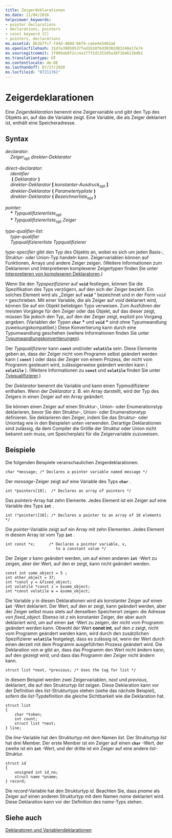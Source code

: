 ```yaml
---
title: Zeigerdeklarationen
ms.date: 11/04/2016
helpviewer_keywords:
- pointer declarations
- declarations, pointers
- const keyword [C]
- pointers, declarations
ms.assetid: 8b3b7fc7-f44d-480d-b6f9-cebe4e5462a6
ms.openlocfilehash: 31d7e30859537fed1b18f6d30302d83248e17e74
ms.sourcegitcommit: 1f009ab0f2cc4a177f2d1353d5a38f164612bdb1
ms.translationtype: HT
ms.contentlocale: de-DE
ms.lasthandoff: 07/27/2020
ms.locfileid: "87211761"
---
```

# <a name="pointer-declarations"></a>Zeigerdeklarationen

Eine *Zeigerdeklaration* benennt eine Zeigervariable und gibt den Typ des Objekts an, auf das die Variable zeigt. Eine Variable, die als Zeiger deklariert ist, enthält eine Speicheradresse.

## <a name="syntax"></a>Syntax

*declarator*:<br/>
&nbsp;&nbsp;&nbsp;&nbsp;*Zeiger*<sub>opt</sub> *direkter-Deklarator*

*direct-declarator*:<br/>
&nbsp;&nbsp;&nbsp;&nbsp;*identifier*<br/>
&nbsp;&nbsp;&nbsp;&nbsp; **(** *Deklarator* **)**<br/>
&nbsp;&nbsp;&nbsp;&nbsp;*direkter-Deklarator* **[** *konstanter-Ausdruck*<sub>opt</sub> **]**<br/>
&nbsp;&nbsp;&nbsp;&nbsp;*direkter-Deklarator* **(** *Parametertypliste* **)**<br/>
&nbsp;&nbsp;&nbsp;&nbsp;*direkter-Deklarator* **(** *Bezeichnerliste*<sub>opt</sub> **)**

*pointer*:<br/>
&nbsp;&nbsp;&nbsp;&nbsp;<strong>\*</strong> *Typqualifiziererliste*<sub>opt</sub><br/>
&nbsp;&nbsp;&nbsp;&nbsp;<strong>\*</strong> *Typqualifiziererliste*<sub>opt</sub> *Zeiger*

*type-qualifier-list*:<br/>
&nbsp;&nbsp;&nbsp;&nbsp;*type-qualifier*<br/>
&nbsp;&nbsp;&nbsp;&nbsp;*Typqualifiziererliste* *Typqualifizierer*

*type-specifier* gibt den Typ des Objekts an, wobei es sich um jeden Basis-, Struktur- oder Union-Typ handeln kann. Zeigervariablen können auf Funktionen, Arrays und andere Zeiger zeigen. (Weitere Informationen zum Deklarieren und Interpretieren komplexerer Zeigertypen finden Sie unter [Interpretieren von komplexeren Deklaratoren](../c-language/interpreting-more-complex-declarators.md).)

Wenn Sie den *Typspezifizierer* auf **`void`** festlegen, können Sie die Spezifikation des Typs verzögern, auf den sich der Zeiger bezieht. Ein solches Element wird als „Zeiger auf **`void`** “ bezeichnet und in der Form `void *` geschrieben. Mit einer Variable, die als Zeiger auf *void* deklariert wird, können Sie auf ein Objekt beliebigen Typs verweisen. Zum Ausführen der meisten Vorgänge für den Zeiger oder das Objekt, auf das dieser zeigt, müssen Sie jedoch den Typ, auf den der Zeiger zeigt, explizit pro Vorgang angeben. (Variablen der Typen **`char`** <strong>\*</strong> und **`void`** <strong>\*</strong> sind ohne Typumwandlung zuweisungskompatibel.) Diese Konvertierung kann durch eine Typumwandlung geschehen (weitere Informationen finden Sie unter [Typumwandlungskonvertierungen](../c-language/type-cast-conversions.md)).

Der *Typqualifizierer* kann **`const`** und/oder **`volatile`** sein. Diese Elemente geben an, dass der Zeiger nicht vom Programm selbst geändert werden kann ( **`const`** ) oder dass der Zeiger von einem Prozess, der nicht vom Programm gesteuert wird, zulässigerweise geändert werden kann ( **`volatile`** ). (Weitere Informationen zu **`const`** und **`volatile`** finden Sie unter [Typqualifizierer](../c-language/type-qualifiers.md).)

Der *Deklarator* benennt die Variable und kann einen Typmodifizierer enthalten. Wenn der *Deklarator* z. B. ein Array darstellt, wird der Typ des Zeigers in einen Zeiger auf ein Array geändert.

Sie können einen Zeiger auf einen Struktur-, Union- oder Enumerationstyp deklarieren, bevor Sie den Struktur-, Union- oder Enumerationstyp definieren. Sie deklarieren den Zeiger, indem Sie das Struktur- oder Uniontag wie in den Beispielen unten verwenden. Derartige Deklarationen sind zulässig, da dem Compiler die Größe der Struktur oder Union nicht bekannt sein muss, um Speicherplatz für die Zeigervariable zuzuweisen.

## <a name="examples"></a>Beispiele

Die folgenden Beispiele veranschaulichen Zeigerdeklarationen.

```
char *message; /* Declares a pointer variable named message */
```

Der *message*-Zeiger zeigt auf eine Variable des Typs **`char`** .

```
int *pointers[10];  /* Declares an array of pointers */
```

Das *pointers*-Array hat zehn Elemente. Jedes Element ist ein Zeiger auf eine Variable des Typs **`int`** .

```
int (*pointer)[10]; /* Declares a pointer to an array of 10 elements */
```

Die *pointer*-Variable zeigt auf ein Array mit zehn Elementen. Jedes Element in diesem Array ist vom Typ **`int`** .

```
int const *x;      /* Declares a pointer variable, x,
                      to a constant value */
```

Der Zeiger *x* kann geändert werden, um auf einen anderen **`int`** -Wert zu zeigen, aber der Wert, auf den er zeigt, kann nicht geändert werden.

```
const int some_object = 5 ;
int other_object = 37;
int *const y = &fixed_object;
int volatile *const z = &some_object;
int *const volatile w = &some_object;
```

Die Variable *y* in diesen Deklarationen wird als konstanter Zeiger auf einen **`int`** -Wert deklariert. Der Wert, auf den er zeigt, kann geändert werden, aber der Zeiger selbst muss stets auf denselben Speicherort zeigen: die Adresse von *fixed_object*. Ebenso ist *z* ein konstanter Zeiger, der aber auch deklariert wird, um auf einen **`int`** -Wert zu zeigen, der nicht vom Programm geändert werden kann. Obwohl der Wert **const int**, auf den *z* zeigt, nicht vom Programm geändert werden kann, wird durch den zusätzlichen Spezifizierer **`volatile`** festgelegt, dass es zulässig ist, wenn der Wert durch einen derzeit mit dem Programm ausgeführten Prozess geändert wird. Die Deklaration von *w* gibt an, dass das Programm den Wert nicht ändern kann, auf den gezeigt wird, und dass das Programm den Zeiger nicht ändern kann.

```
struct list *next, *previous; /* Uses the tag for list */
```

In diesem Beispiel werden zwei Zeigervariablen, *next* und *previous*, deklariert, die auf den Strukturtyp *list* zeigen. Diese Deklaration kann vor der Definition des *list*-Strukturtyps stehen (siehe das nächste Beispiel), sofern die *list*-Typdefinition die gleiche Sichtbarkeit wie die Deklaration hat.

```
struct list
{
    char *token;
    int count;
    struct list *next;
} line;
```

Die *line*-Variable hat den Strukturtyp mit dem Namen *list*. Der Strukturtyp *list* hat drei Member. Der erste Member ist ein Zeiger auf einen **`char`** -Wert, der zweite ist ein **`int`** -Wert, und der dritte ist ein Zeiger auf eine andere *list*-Struktur.

```
struct id
{
    unsigned int id_no;
    struct name *pname;
} record;
```

Die *record*-Variable hat den Strukturtyp *id*. Beachten Sie, dass *pname* als Zeiger auf einen anderen Strukturtyp mit dem Namen *name* deklariert wird. Diese Deklaration kann vor der Definition des *name*-Typs stehen.

## <a name="see-also"></a>Siehe auch

[Deklaratoren und Variablendeklarationen](../c-language/declarators-and-variable-declarations.md)
